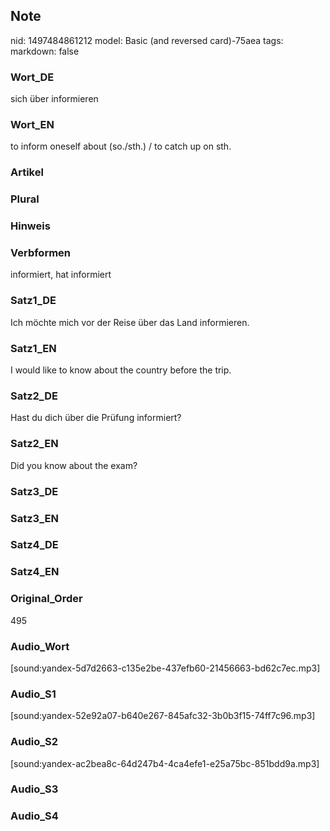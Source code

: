## Note
nid: 1497484861212
model: Basic (and reversed card)-75aea
tags: 
markdown: false

### Wort_DE
sich über informieren

### Wort_EN
to inform oneself about (so./sth.) / to catch up on sth.

### Artikel


### Plural


### Hinweis


### Verbformen
informiert, hat informiert

### Satz1_DE
Ich möchte mich vor der Reise über das Land informieren.

### Satz1_EN
I would like to know about the country before the trip.

### Satz2_DE
Hast du dich über die Prüfung informiert?

### Satz2_EN
Did you know about the exam?

### Satz3_DE


### Satz3_EN


### Satz4_DE


### Satz4_EN


### Original_Order
495

### Audio_Wort
[sound:yandex-5d7d2663-c135e2be-437efb60-21456663-bd62c7ec.mp3]

### Audio_S1
[sound:yandex-52e92a07-b640e267-845afc32-3b0b3f15-74ff7c96.mp3]

### Audio_S2
[sound:yandex-ac2bea8c-64d247b4-4ca4efe1-e25a75bc-851bdd9a.mp3]

### Audio_S3


### Audio_S4

